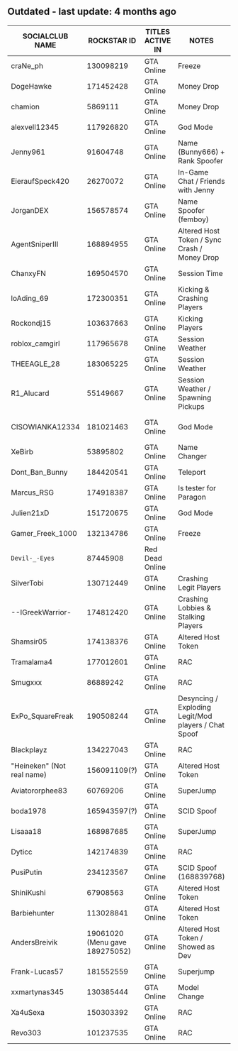 ## Outdated - last update: 4 months ago

SOCIALCLUB NAME | ROCKSTAR ID | TITLES ACTIVE IN | NOTES | Menu
------------ | ------------- | ------------- | ------------- | ------------- 
craNe_ph     | 130098219     | GTA Online     | Freeze     | 
DogeHawke    | 171452428     | GTA Online     | Money Drop | 
chamion      | 5869111       | GTA Online     | Money Drop | Omega
alexvell12345     | 117926820       | GTA Online     | God Mode | Kiddions
Jenny961    | 91604748      | GTA Online     | Name (Bunny666) + Rank Spoofer | Cherax?
EieraufSpeck420    | 26270072     | GTA Online     | In-Game Chat / Friends with Jenny | Paragon(e)
JorganDEX    | 156578574    | GTA Online     | Name Spoofer (femboy) | Stand
AgentSniperIII   | 168894955    | GTA Online     | Altered Host Token / Sync Crash / Money Drop | Ozark
ChanxyFN   | 169504570    | GTA Online     | Session Time | 
loAding_69 | 172300351    | GTA Online     | Kicking & Crashing Players | 2take1
Rockondj15 | 103637663    | GTA Online     | Kicking Players | 
roblox_camgirl | 117965678    | GTA Online     | Session Weather | 
THEEAGLE_28 | 183065225   | GTA Online     | Session Weather | 
R1_Alucard | 55149667   | GTA Online     | Session Weather / Spawning Pickups | 
CISOWIANKA12334 | 181021463   | GTA Online    | God Mode | Free Menu (Not sure which)
XeBirb | 53895802   | GTA Online     | Name Changer | 2take1
Dont_Ban_Bunny | 184420541 | GTA Online  | Teleport | Cherax
Marcus_RSG | 174918387 | GTA Online  | Is tester for Paragon | Paragon(e)
Julien21xD | 151720675 | GTA Online  | God Mode | 
Gamer_Freek_1000 | 132134786 | GTA Online  | Freeze | 
``Devil-_-Eyes`` | 87445908 | Red Dead Online |  | Ozark
SilverTobi | 130712449 | GTA Online | Crashing Legit Players | Ozark
--IGreekWarrior- | 174812420 | GTA Online | Crashing Lobbies & Stalking Players | Paragon(e)
Shamsir05 | 174138376 | GTA Online | Altered Host Token | 
Tramalama4 | 177012601 | GTA Online | RAC | 
Smugxxx | 86889242 | GTA Online | RAC | 
ExPo_SquareFreak | 190508244 | GTA Online | Desyncing / Exploding Legit/Mod players / Chat Spoof | Cherax
Blackplayz | 134227043 | GTA Online | RAC | 
"Heineken" (Not real name) | 156091109(?) | GTA Online | Altered Host Token | 
Aviatororphee83 | 60769206 | GTA Online | SuperJump | 
boda1978 | 165943597(?) | GTA Online | SCID Spoof | 
Lisaaa18 | 168987685 | GTA Online | SuperJump | 
Dyticc | 142174839 | GTA Online | RAC | 
PusiPutin | 234123567 | GTA Online | SCID Spoof (168839768) | 
ShiniKushi | 67908563 | GTA Online | Altered Host Token | 
Barbiehunter | 113028841 | GTA Online | Altered Host Token | 2take1
AndersBreivik | 19061020 (Menu gave 189275052) | GTA Online | Altered Host Token / Showed as Dev | 
Frank-Lucas57 | 181552559 | GTA Online | Superjump | 
xxmartynas345 | 130385444 | GTA Online | Model Change | 
Xa4uSexa | 150303392 | GTA Online | RAC |
Revo303 | 101237535 | GTA Online | RAC |